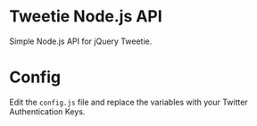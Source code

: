 Tweetie Node.js API
===

Simple Node.js API for jQuery Tweetie.

# Config

Edit the `config.js` file and replace the variables with your Twitter Authentication Keys.
